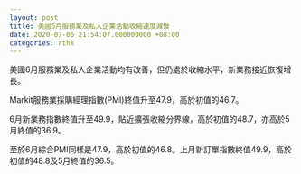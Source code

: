 ```yaml
---
layout: post
title: 美國6月服務業及私人企業活動收縮速度減慢
date: 2020-07-06 21:54:07.000000000 +08:00
categories: rthk
---
```


美國6月服務業及私人企業活動均有改善，但仍處於收縮水平，新業務接近恢復增長。

Markit服務業採購經理指數(PMI)終值升至47.9，高於初值的46.7。

6月新業務指數終值升至49.9，貼近擴張收縮分界線，高於初值的48.7，亦高於5月終值的36.9。

至於6月綜合PMI同樣是47.9，高於初值的46.8。上月新訂單指數終值49.9，高於初值的48.8及5月終值的36.5。
